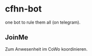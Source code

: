 # cfhn-bot

one bot to rule them all (on telegram).

## JoinMe

Zum Anwesenheit im CoWo koordinieren.
